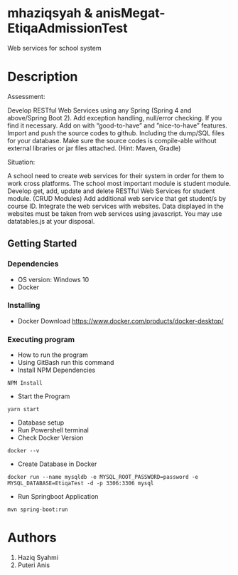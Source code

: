 # mhaziqsyah & anisMegat-EtiqaAdmissionTest
Web services for school system

# Description 
Assessment:

Develop RESTful Web Services using any Spring (Spring 4 and above/Spring Boot 2).
Add exception handling, null/error checking. If you find it necessary.
Add on with “good-to-have” and ”nice-to-have” features.
Import and push the source codes to github. Including the dump/SQL files for your database.
Make sure the source codes is compile-able without external libraries or jar files attached. (Hint: Maven, Gradle)

Situation:

A school need to create web services for their system in order for them to work cross platforms.
The school most important module is student module.
Develop get, add, update and delete RESTful Web Services for student module. (CRUD Modules)
Add additional web service that get student/s by course ID.
Integrate the web services with websites.
Data displayed in the websites must be taken from web services using javascript.
You may use datatables.js at your disposal.

## Getting Started

### Dependencies

* OS version: Windows 10
* Docker

### Installing

* Docker Download
https://www.docker.com/products/docker-desktop/


### Executing program

* How to run the program
* Using GitBash run this command
* Install NPM Dependencies
```
NPM Install
```
* Start the Program
 ```
yarn start
```
* Database setup
* Run Powershell terminal
* Check Docker Version
 ```
docker --v
```
* Create Database in Docker
 ```
docker run --name mysqldb -e MYSQL_ROOT_PASSWORD=password -e MYSQL_DATABASE=EtiqaTest -d -p 3306:3306 mysql
```

* Run Springboot Application
 ```
mvn spring-boot:run
```

# Authors 

1. Haziq Syahmi
2. Puteri Anis
